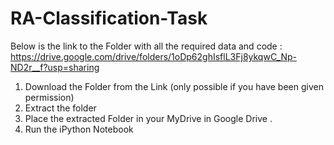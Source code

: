 # RA-Classification-Task


Below is the link to the Folder with all the required data and code :
https://drive.google.com/drive/folders/1oDp62ghIsflL3Fj8ykqwC_Np-ND2r__f?usp=sharing

1) Download the Folder from the Link (only possible if you have been given permission)
2) Extract the folder 
3) Place the extracted Folder in your MyDrive in Google Drive .
4) Run the iPython Notebook


